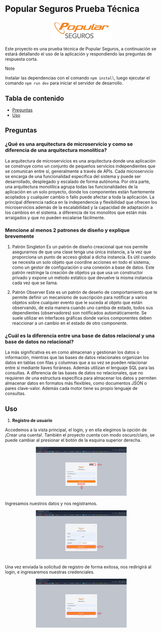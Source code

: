 # Popular Seguros Prueba Técnica

<p align="center">
  <img src="/docs/images/logo.png" alt="Popular Seguros" width="200" />
</p>

Este proyecto es una prueba técnica de Popular Seguros, a continuación se estará detallando el uso de la aplicación y respondiendo las preguntas de respuesta corta.

> [!NOTE]
>
> Instalar las dependencias con el comando ``` npm install ```, luego ejecutar el comando ``` npm run dev ``` para iniciar el servidor de desarrollo.

## Tabla de contenido
- [Preguntas](#preguntas)
- [Uso](#uso)

## Preguntas

### ¿Qué es una arquitectura de microservicio y como se diferencia de una arquitectura monolítica?
La arquitectura de microservicios es una arquitectura donde una aplicación se construye como un conjunto de pequeños servicios independientes que se comunican entre sí, generalmente a través de APIs. Cada microservicio se encarga de una funcionalidad específica del sistema y puede ser desarrollado, desplegado y escalado de forma autónoma. Por otra parte, una arquitectura monolítica agrupa todas las funcionalidades de la aplicación en un solo proyecto, donde los componentes están fuertemente acoplados y cualquier cambio o fallo puede afectar a toda la aplicación. La principal diferencia radica en la independencia y flexibilidad que ofrecen los microservicios además de la escalabilidad y la capacidad de adaptación a los cambios en el sistema. a diferencia de los monolitos que están más arraigados y que no pueden escalarse fácilmente.

### Mencione al menos 2 patrones de diseño y explique brevemente
1. Patrón Singleton
Es un patrón de diseño creacional que nos permite asegurarnos de que una clase tenga una única instancia, a la vez que proporciona un punto de acceso global a dicha instancia. Es útil cuando se necesita un solo objeto que coordine acciones en todo el sistema, como un gestor de configuración o una conexión a base de datos. Este patrón restringe la creación de objetos ya que usa un constructor privado y expone un método estático que devuelve la misma instancia cada vez que se llama.

2. Patrón Observer
Este es un patrón de deseño de comportamiento que te permite definir un mecanismo de suscripción para notificar a varios objetos sobre cualquier evento que le suceda al objeto que están observando, de esta manera cuando uno cambia de estado, todos sus dependientes (observadores) son notificados automáticamente. Se suele utilizar en interfaces gráficas donde varios componentes deben reaccionar a un cambio en el estado de otro componente.

### ¿Cuál es la diferencia entre una base de datos relacional y una base de datos no relacional?
La más significativa es en como almacenan y gestionan los datos o información, mientras que las bases de datos relacionales organizan los datos en tablas con filas y columnas que a su vez se pueden relacionar entre sí mediante llaves foráneas. Además utilizan el lenguaje SQL para las consultas. A diferencia de las bases de datos no relacionales, que no requieren de una estructura específica para almacenar los datos y permiten almacenar datos en formatos más flexibles, como documentos JSON o pares clave-valor. Además cada motor tiene su propio lenguaje de consultas.

## Uso
1. **Registro de usuario**

Accedemos a la vista principal, el login, y en ella elegimos la opción de ¡Crear una cuenta!.
También el proyecto cuenta con modo oscuro/claro, se puede cambiar al presionar el botón de la esquina superior derecha.
<p align="center">
  <img src="/docs/images/img1.png" width="300" alt="Guía de usuario">
</p>

Ingresamos nuestros datos y nos registramos.
<p align="center">
  <img src="/docs/images/img2.png" width="300" alt="Guía de usuario">
</p>

Una vez enviada la solicitud de registro de forma exitosa, nos redirigirá al login, e ingresaremos nuestras credenciales.
<p align="center">
  <img src="/docs/images/img3.png" width="300" alt="Guía de usuario">
</p>


